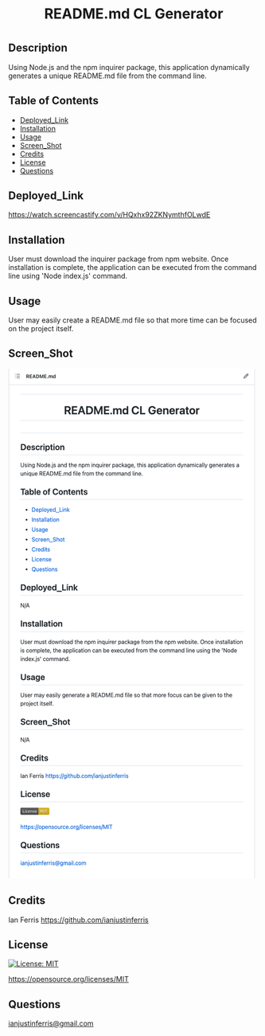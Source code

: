 

# <h1 align="center">  README.md CL Generator <h1>

## Description

Using Node.js and the npm inquirer package, this application dynamically generates a unique README.md file from the command line. 

## Table of Contents 

- [Deployed_Link](#Deployed_Link)
- [Installation](#Installation)
- [Usage](#Usage)
- [Screen_Shot](#Screen_Shot)
- [Credits](#Credits)
- [License](#License)
- [Questions](#Questions)

## Deployed_Link

https://watch.screencastify.com/v/HQxhx92ZKNymthfOLwdE

## Installation

User must download the inquirer package from npm website. Once installation is complete, the application can be executed from the command line using 'Node index.js' command. 

## Usage

User may easily create a README.md file so that more time can be focused on the project itself. 

## Screen_Shot

![screen_shot](./Assets/README.md_Generator.png)

## Credits

Ian Ferris https://github.com/ianjustinferris

## License

[![License: MIT](https://img.shields.io/badge/License-MIT-yellow.svg)](https://opensource.org/licenses/MIT)

https://opensource.org/licenses/MIT

## Questions

ianjustinferris@gmail.com

